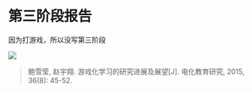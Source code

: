 # 第三阶段报告

因为打游戏，所以没写第三阶段

![](./imgs/game-learning.jpg)

> 鲍雪莹, 赵宇翔. 游戏化学习的研究进展及展望[J]. 电化教育研究, 2015, 36(8): 45-52.
